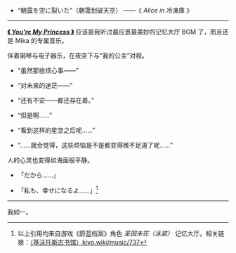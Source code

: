 - “朝靄を空に裂いた”（朝霭划破天空）
——《 *Alice in* 冷凍庫 》

------

**[《 *You're My Princess* 》](https://kivo.wiki/music/737)** 应该是我听过最应景最美妙的记忆大厅 BGM 了，而且还是 Mika 的专属音乐。

伴着钢琴与电子器乐，在夜空下与“我的公主”对视。

- “虽然那些烦心事——”

- “对未来的迷茫——”

- “还有不安——都还存在着。”

- “但是啊……”

- “看到这样的星空之后呢……”

- “……就会觉得，这些烦恼是不是都变得微不足道了呢……”

人的心灵也变得如海面般平静。

- 「だから……」

- 「私も、幸せになるよ……」[^1]

[^1]: 以上引用均来自游戏《蔚蓝档案》角色 *圣园未花（泳装）* 记忆大厅。相关链接：[（基沃托斯古书馆）kivo.wiki/music/737](https://kivo.wiki/music/737)

-----

我如一。